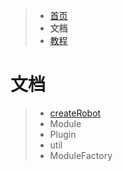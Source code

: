 > - [首页](/cqnode)
> - **文档**
> - [教程](/cqnode/tutorial)

# 文档

> - [createRobot](/cqnode/docs/createrobot)
> - Module
> - Plugin
> - util
> - ModuleFactory